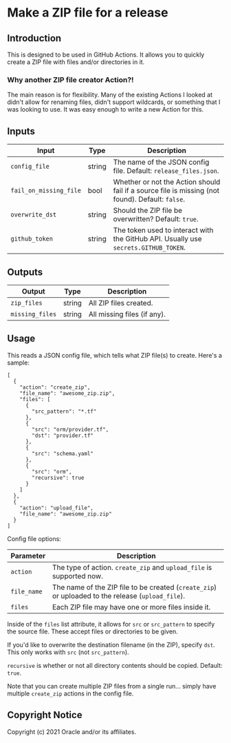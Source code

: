 # Make a ZIP file for a release

## Introduction
This is designed to be used in GitHub Actions.  It allows you to quickly create a ZIP file with files and/or directories in it.

### Why another ZIP file creator Action?!

The main reason is for flexibility.  Many of the existing Actions I looked at didn't allow for renaming files, didn't support wildcards, or something that I was looking to use.  It was easy enough to write a new Action for this.

## Inputs
| Input | Type | Description |
|-------|------|-------------|
| `config_file` | string | The name of the JSON config file.  Default: `release_files.json`. |
| `fail_on_missing_file` | bool | Whether or not the Action should fail if a source file is missing (not found).  Default: `false`. |
| `overwrite_dst` | string | Should the ZIP file be overwritten?  Default: `true`. |
| `github_token` | string | The token used to interact with the GitHub API.  Usually use `secrets.GITHUB_TOKEN`. |

## Outputs
| Output | Type | Description |
|-------|------|-------------|
| `zip_files` | string | All ZIP files created. |
| `missing_files` | string | All missing files (if any). |
    
## Usage
This reads a JSON config file, which tells what ZIP file(s) to create.  Here's a sample:

```
[
  {
    "action": "create_zip",
    "file_name": "awesome_zip.zip",
    "files": [
      {
        "src_pattern": "*.tf"
      },
      {
        "src": "orm/provider.tf",
        "dst": "provider.tf"
      },
      {
        "src": "schema.yaml"
      },
      {
        "src": "orm",
        "recursive": true
      }
    ]
  },
  {
    "action": "upload_file",
    "file_name": "awesome_zip.zip"
  }
]
```

Config file options:

| Parameter | Description |
|-----------|-------------|
| `action` | The type of action.  `create_zip` and `upload_file` is supported now. |
| `file_name` | The name of the ZIP file to be created (`create_zip`) or uploaded to the release (`upload_file`). |
| `files` | Each ZIP file may have one or more files inside it. |

Inside of the `files` list attribute, it allows for `src` or `src_pattern` to specify the source file.  These accept files or directories to be given.

If you'd like to overwrite the destination filename (in the ZIP), specify `dst`.  This only works with `src` (not `src_pattern`).

`recursive` is whether or not all directory contents should be copied.  Default: `true`.

Note that you can create multiple ZIP files from a single run... simply have multiple `create_zip` actions in the config file.

## Copyright Notice
Copyright (c) 2021 Oracle and/or its affiliates.